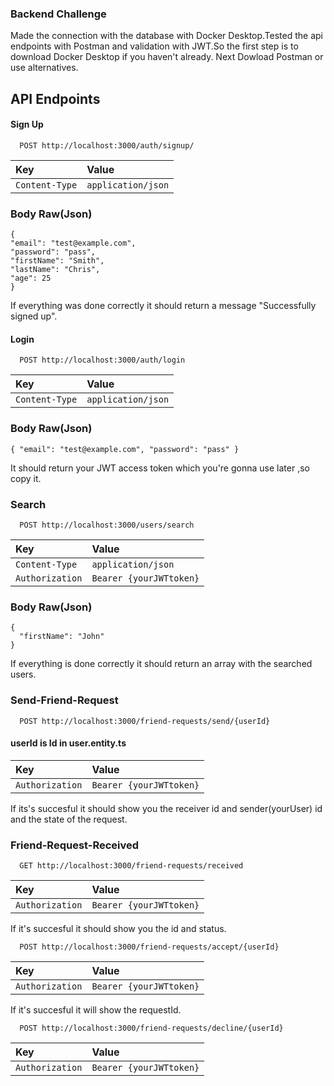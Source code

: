 ### Backend Challenge 

  Made the connection with the database with Docker Desktop.Tested the api endpoints with Postman and validation with JWT.So the first step is to download Docker Desktop if you haven't already. Next Dowload Postman or use alternatives.

 
## API Endpoints

#### Sign Up

```http
  POST http://localhost:3000/auth/signup/
```

| Key       | Value    | 
| :-------- | :------- | 
| `Content-Type` | `application/json` |

### Body Raw(Json)

```
{ 
"email": "test@example.com", 
"password": "pass", 
"firstName": "Smith", 
"lastName": "Chris", 
"age": 25 
}
```
 If everything was done correctly it should return a message "Successfully signed up". 

#### Login

```http
  POST http://localhost:3000/auth/login
```


| Key       | Value    | 
| :-------- | :------- | 
| `Content-Type` | `application/json` |

### Body Raw(Json)

```
{ "email": "test@example.com", "password": "pass" }
```
It should return your JWT access token which you're gonna use later ,so copy it.
#### 

### Search

```http
  POST http://localhost:3000/users/search
```

| Key       | Value    | 
| :-------- | :------- | 
| `Content-Type` | `application/json` |
|`Authorization`| `Bearer {yourJWTtoken}`|

### Body Raw(Json)

```
{
  "firstName": "John"
}
```
If everything is done correctly it should return an array with the searched users.
#### 

### Send-Friend-Request

```http
  POST http://localhost:3000/friend-requests/send/{userId}
```
#### userId is  Id in user.entity.ts

| Key       | Value    | 
| :-------- | :------- | 
|`Authorization`| `Bearer {yourJWTtoken}`|

If its's succesful it should show you the receiver id and sender(yourUser) id and the state of the request.

### Friend-Request-Received 

```http
  GET http://localhost:3000/friend-requests/received
```

| Key       | Value    | 
| :-------- | :------- | 
|`Authorization`| `Bearer {yourJWTtoken}`|

If it's succesful it should show you the id and status.

```http
  POST http://localhost:3000/friend-requests/accept/{userId}
```

| Key       | Value    | 
| :-------- | :------- | 
|`Authorization`| `Bearer {yourJWTtoken}`|

If it's succesful it will show the requestId.

```http
  POST http://localhost:3000/friend-requests/decline/{userId}
```

| Key       | Value    | 
| :-------- | :------- | 
|`Authorization`| `Bearer {yourJWTtoken}`|

